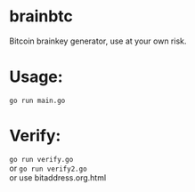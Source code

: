 # brainbtc
Bitcoin brainkey generator, use at your own risk.
# Usage:
`go run main.go`
# Verify:
`go run verify.go` \
or `go run verify2.go` \
or use bitaddress.org.html
